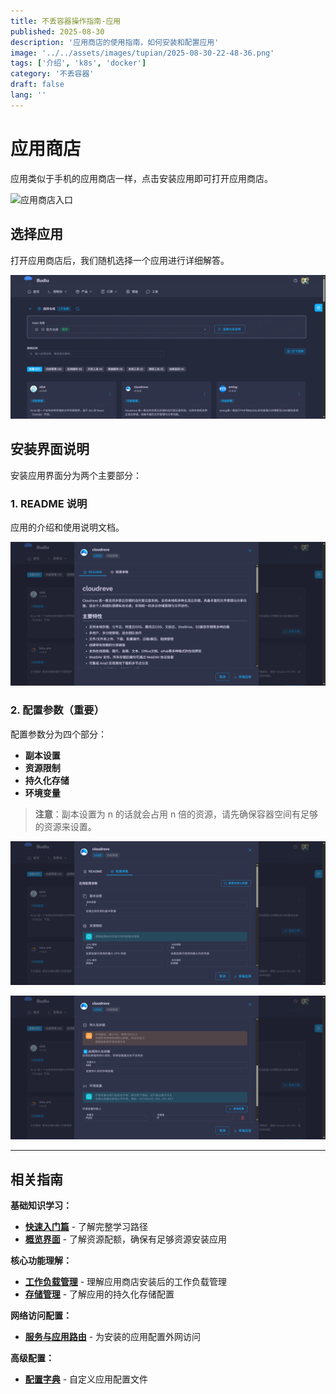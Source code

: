 ```yaml
---
title: 不丢容器操作指南-应用
published: 2025-08-30
description: '应用商店的使用指南，如何安装和配置应用'
image: '../../assets/images/tupian/2025-08-30-22-48-36.png'
tags: ['介绍', 'k8s', 'docker']
category: '不丢容器'
draft: false 
lang: ''
---
```


# 应用商店

应用类似于手机的应用商店一样，点击安装应用即可打开应用商店。

![应用商店入口](/public/src/assets/images/tupian/2025-08-30-22-48-36.png)

## 选择应用

打开应用商店后，我们随机选择一个应用进行详细解答。

![应用商店界面](/src/assets/images/tupian/2025-08-30-22-49-40.png)

## 安装界面说明

安装应用界面分为两个主要部分：

### 1. README 说明

应用的介绍和使用说明文档。

![README 界面](/src/assets/images/tupian/2025-08-30-22-50-28.png)

### 2. 配置参数（重要）

配置参数分为四个部分：

- **副本设置**
- **资源限制**
- **持久化存储**
- **环境变量**

> **注意**：副本设置为 n 的话就会占用 n 倍的资源，请先确保容器空间有足够的资源来设置。

![配置参数界面1](/src/assets/images/tupian/2025-08-30-22-50-50.png)

![配置参数界面2](/src/assets/images/tupian/2025-08-30-22-51-04.png)

---

## 相关指南

**基础知识学习：**
- **[快速入门篇](/posts/不丢容器操作指南-快速入门篇/)** - 了解完整学习路径
- **[概览界面](/posts/不丢容器操作指南-概览/)** - 了解资源配额，确保有足够资源安装应用

**核心功能理解：**
- **[工作负载管理](/posts/不丢容器操作指南-工作负载/)** - 理解应用商店安装后的工作负载管理
- **[存储管理](/posts/不丢容器操作指南-存储/)** - 了解应用的持久化存储配置

**网络访问配置：**
- **[服务与应用路由](/posts/不丢容器操作指南-服务与应用路由/)** - 为安装的应用配置外网访问

**高级配置：**
- **[配置字典](/posts/不丢容器操作指南-配置字典/)** - 自定义应用配置文件